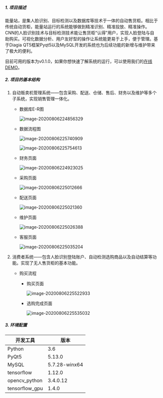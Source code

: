 ##### 1. 项目描述

能量站，是集人脸识别、目标检测以及数据库等技术于一体的自动售货柜。相比于传统自动货柜，能量站运行的系统能够做到精准识别、精准投放、精准操作。CNN的人脸识别技术与目标检测技术能让售货柜“认得”用户，实现人脸登陆与自助购买。可视化数据分析、用户友好型的操作让系统能更易于上手，便于管理。基于Diagia QT5框架Pyqt5以及MySQL开发的系统也为后续功能的新增与维护带来了极大的便利。

目前可用的版本为v0.1.0，如果你想快速了解系统的运行，可以使用我们的[在线DEMO](https://free.modao.cc/app/4f5a077c754d28186207f1dab6e5074c9cde89e7)。

##### 2. 项目的基本结构

1. 自动贩卖机管理系统——包含采购、配送、仓储、售后、财务以及维护等多个子系统，实现销售管理一体化。

   - 数据库E-R图

     ![image-20200806224856329](http://jallery.oss-cn-beijing.aliyuncs.com/energystation/image-20200806224856329.png)

   - 数据流程图

     ![image-20200806225740909](http://jallery.oss-cn-beijing.aliyuncs.com/energystation/image-20200806225740909.png)

     ![image-20200806225754613](http://jallery.oss-cn-beijing.aliyuncs.com/energystation/image-20200806225754613.png)

   - 财务页面

     ![image-20200806224923025](http://jallery.oss-cn-beijing.aliyuncs.com/energystation/image-20200806224923025.png)

   - 采购页面

     ![image-20200806225012666](http://jallery.oss-cn-beijing.aliyuncs.com/energystation/image-20200806225012666.png)

   - 配送页面

     ![image-20200806225021360](http://jallery.oss-cn-beijing.aliyuncs.com/energystation/image-20200806225021360.png)

   - 维护页面

     ![image-20200806225026388](http://jallery.oss-cn-beijing.aliyuncs.com/energystation/image-20200806225026388.png)

   - 客服页面

     ![image-20200806225035204](http://jallery.oss-cn-beijing.aliyuncs.com/energystation/image-20200806225035204.png)

2. 消费者系统——包含人脸识别登陆账户、自动检测选购商品以及自动结算等功能。实现了无人售货柜的基本功能。

   - 购买流程

     - 购买页面

       ![image-20200806225522933](http://jallery.oss-cn-beijing.aliyuncs.com/energystation/image-20200806225522933.png)

     - 选购完成页面

       ![image-20200806225535032](http://jallery.oss-cn-beijing.aliyuncs.com/energystation/image-20200806225535032.png)

##### 3. 环境配置

| 开发工具       | 版本          |
| -------------- | ------------- |
| Python         | 3.6           |
| PyQt5          | 5.13.0        |
| MySQL          | 5.7.28-winx64 |
| tensorflow     | 1.12.0        |
| opencv_python  | 3.4.0.12      |
| tensorflow_gpu | 1.4.0         |